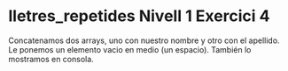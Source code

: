 # lletres_repetides Nivell 1 Exercici 4

Concatenamos dos arrays, uno con nuestro nombre y otro con el apellido. Le ponemos un elemento vacio en medio (un espacio). También lo mostramos en consola.

